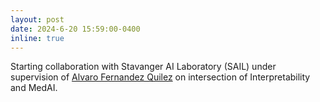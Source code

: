 ```yaml
---
layout: post
date: 2024-6-20 15:59:00-0400
inline: true
---
```


Starting collaboration with Stavanger AI Laboratory (SAIL) under supervision of [Alvaro Fernandez Quilez](https://scholar.google.com/citations?hl=en&user=GSmGNeEAAAAJ&view_op=list_works&sortby=pubdate) on intersection of Interpretability and MedAI.
